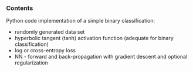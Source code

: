 ### Contents

Python code implementation of a simple binary classification:
- randomly generated data set
- hyperbolic tangent (tanh)  activation function (adequate for binary classification)
- log or cross-entropy loss
- NN - forward and back-propagation with gradient descent and optional regularization
